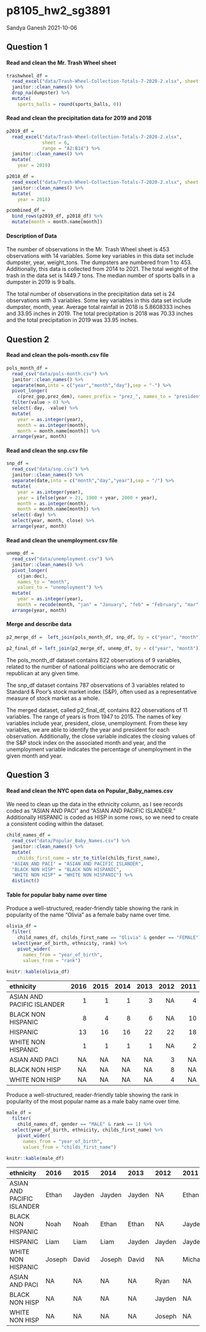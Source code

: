 p8105\_hw2\_sg3891
================
Sandya Ganesh
2021-10-06

## Question 1

#### Read and clean the Mr. Trash Wheel sheet

``` r
trashwheel_df = 
  read_excel("data/Trash-Wheel-Collection-Totals-7-2020-2.xlsx", sheet = 1, range = "A2:N534") %>% 
  janitor::clean_names() %>% 
  drop_na(dumpster) %>% 
  mutate(
    sports_balls = round(sports_balls, 0))
```

#### Read and clean the precipitation data for 2019 and 2018

``` r
p2019_df = 
  read_excel("data/Trash-Wheel-Collection-Totals-7-2020-2.xlsx", 
             sheet = 6, 
             range = "A2:B14") %>% 
  janitor::clean_names() %>% 
  mutate(
    year = 2019)

p2018_df = 
  read_excel("data/Trash-Wheel-Collection-Totals-7-2020-2.xlsx", sheet = 7, range = "A2:B14") %>% 
  janitor::clean_names() %>% 
  mutate(
    year = 2018)

pcombined_df =
  bind_rows(p2019_df, p2018_df) %>%
  mutate(month = month.name[month])
```

#### Description of Data

The number of observations in the Mr. Trash Wheel sheet is 453
observations with 14 variables. Some key variables in this data set
include dumpster, year, weight\_tons. The dumpsters are numbered from 1
to 453. Additionally, this data is collected from 2014 to 2021. The
total weight of the trash in the data set is 1449.7 tons. The median
number of sports balls in a dumpster in 2019 is 9 balls.

The total number of observations in the precipitation data set is 24
observations with 3 variables. Some key variables in this data set
include dumpster, month, year. Average total rainfall in 2018 is
5.8608333 inches and 33.95 inches in 2019. The total precipitation is
2018 was 70.33 inches and the total precipitation in 2019 was 33.95
inches.

## Question 2

#### Read and clean the pols-month.csv file

``` r
pols_month_df = 
  read_csv("data/pols-month.csv") %>% 
  janitor::clean_names() %>%
  separate(mon,into = c("year","month","day"),sep = "-") %>%
  pivot_longer(
    c(prez_gop,prez_dem), names_prefix = "prez_", names_to = "president") %>% 
  filter(value > 0) %>%
  select(-day, -value) %>% 
  mutate(
    year = as.integer(year),
    month = as.integer(month), 
    month = month.name[month]) %>% 
  arrange(year, month)
```

#### Read and clean the snp.csv file

``` r
snp_df = 
  read_csv("data/snp.csv") %>% 
  janitor::clean_names() %>%
  separate(date,into = c("month","day","year"),sep = "/") %>%
  mutate(
    year = as.integer(year),
    year = ifelse(year > 21, 1900 + year, 2000 + year),
    month = as.integer(month), 
    month = month.name[month]) %>% 
  select(-day) %>% 
  select(year, month, close) %>% 
  arrange(year, month)
```

#### Read and clean the unemployment.csv file

``` r
unemp_df = 
  read_csv("data/unemployment.csv") %>% 
  janitor::clean_names() %>%
  pivot_longer(
    c(jan:dec),
    names_to = "month", 
    values_to = "unemployment") %>% 
  mutate(
    year = as.integer(year),
    month = recode(month, "jan" = "January", "feb" = "February", "mar" = "March", "apr" = "April", "may" = "May", "jun" = "June", "jul" = "July", "aug" = "August", "sept" = "September", "oct" = "October", "nov" = "November", "dec" = "December")) %>% 
  arrange(year, month)
```

#### Merge and describe data

``` r
p2_merge_df =  left_join(pols_month_df, snp_df, by = c("year", "month"))

p2_final_df = left_join(p2_merge_df, unemp_df, by = c("year", "month"))
```

The pols\_month\_df dataset contains 822 observations of 9 variables,
related to the number of national politicians who are democratic or
republican at any given time.

The snp\_df dataset contains 787 observations of 3 variables related to
Standard & Poor’s stock market index (S&P), often used as a
representative measure of stock market as a whole.

The merged dataset, called p2\_final\_df, contains 822 observations of
11 variables. The range of years is from 1947 to 2015. The names of key
variables include year, president, close, unemployment. From these key
variables, we are able to identify the year and president for each
observation. Additionally, the close variable indicates the closing
values of the S&P stock index on the associated month and year, and the
unemployment variable indicates the percentage of unemployment in the
given month and year.

## Question 3

#### Read and clean the NYC open data on Popular\_Baby\_names.csv

We need to clean up the data in the ethnicity column, as I see records
coded as “ASIAN AND PACI” and “ASIAN AND PACIFIC ISLANDER.” Additionally
HISPANIC is coded as HISP in some rows, so we need to create a
consistent coding within the dataset.

``` r
child_names_df = 
  read_csv("data/Popular_Baby_Names.csv") %>% 
  janitor::clean_names() %>% 
  mutate(
    childs_first_name = str_to_title(childs_first_name),
  "ASIAN AND PACI" = "ASIAN AND PACIFIC ISLANDER",
  "BLACK NON HISP" = "BLACK NON HISPANIC", 
  "WHITE NON HISP" = "WHITE NON HISPANIC") %>%
  distinct()
```

#### Table for popular baby name over time

Produce a well-structured, reader-friendly table showing the rank in
popularity of the name “Olivia” as a female baby name over time.

``` r
olivia_df = 
  filter(
    child_names_df, childs_first_name == "Olivia" & gender == "FEMALE") %>% 
  select(year_of_birth, ethnicity, rank) %>%
    pivot_wider(
      names_from = "year_of_birth",
      values_from = "rank")

knitr::kable(olivia_df)
```

| ethnicity                  | 2016 | 2015 | 2014 | 2013 | 2012 | 2011 |
|:---------------------------|-----:|-----:|-----:|-----:|-----:|-----:|
| ASIAN AND PACIFIC ISLANDER |    1 |    1 |    1 |    3 |   NA |    4 |
| BLACK NON HISPANIC         |    8 |    4 |    8 |    6 |   NA |   10 |
| HISPANIC                   |   13 |   16 |   16 |   22 |   22 |   18 |
| WHITE NON HISPANIC         |    1 |    1 |    1 |    1 |   NA |    2 |
| ASIAN AND PACI             |   NA |   NA |   NA |   NA |    3 |   NA |
| BLACK NON HISP             |   NA |   NA |   NA |   NA |    8 |   NA |
| WHITE NON HISP             |   NA |   NA |   NA |   NA |    4 |   NA |

Produce a well-structured, reader-friendly table showing the rank in
popularity of the most popular name as a male baby name over time.

``` r
male_df = 
  filter(
    child_names_df, gender == "MALE" & rank == 1) %>% 
  select(year_of_birth, ethnicity, childs_first_name) %>%
    pivot_wider(
      names_from = "year_of_birth",
      values_from = "childs_first_name")

knitr::kable(male_df)
```

| ethnicity                  | 2016   | 2015   | 2014   | 2013   | 2012   | 2011    |
|:---------------------------|:-------|:-------|:-------|:-------|:-------|:--------|
| ASIAN AND PACIFIC ISLANDER | Ethan  | Jayden | Jayden | Jayden | NA     | Ethan   |
| BLACK NON HISPANIC         | Noah   | Noah   | Ethan  | Ethan  | NA     | Jayden  |
| HISPANIC                   | Liam   | Liam   | Liam   | Jayden | Jayden | Jayden  |
| WHITE NON HISPANIC         | Joseph | David  | Joseph | David  | NA     | Michael |
| ASIAN AND PACI             | NA     | NA     | NA     | NA     | Ryan   | NA      |
| BLACK NON HISP             | NA     | NA     | NA     | NA     | Jayden | NA      |
| WHITE NON HISP             | NA     | NA     | NA     | NA     | Joseph | NA      |
